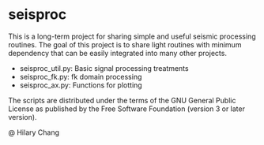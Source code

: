 # seisproc

This is a long-term project for sharing simple and useful seismic processing routines. The goal of this project is to share light routines with minimum dependency that can be easily integrated into many other projects.

- seisproc_util.py: Basic signal processing treatments
- seisproc_fk.py: fk domain processing
- seisproc_ax.py: Functions for plotting


The scripts are distributed under the terms of the GNU General Public License as 
published by the Free Software Foundation (version 3 or later version).

@ Hilary Chang

